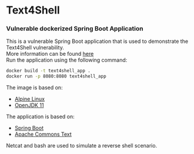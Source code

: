 # Text4Shell
### Vulnerable dockerized Spring Boot Application

This is a vulnerable Spring Boot application that is used to demonstrate the Text4Shell vulnerability. <br>
More information can be found [here](https://nvd.nist.gov/vuln/detail/CVE-2022-42889) <br>
Run the application using the following command:
```bash
docker build -t text4shell_app .
docker run -p 8080:8080 text4shell_app
```

The image is based on:
- [Alpine Linux](https://alpinelinux.org/)
- [OpenJDK 11](https://openjdk.java.net/)

The application is based on:
- [Spring Boot](https://spring.io/projects/spring-boot)
- [Apache Commons Text](https://commons.apache.org/proper/commons-text/)

Netcat and bash are used to simulate a reverse shell scenario.
